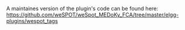 A maintaines version of the plugin's code can be found here: https://github.com/weSPOT/weSpot_MEDoKy_FCA/tree/master/elgg-plugins/wespot_tags
